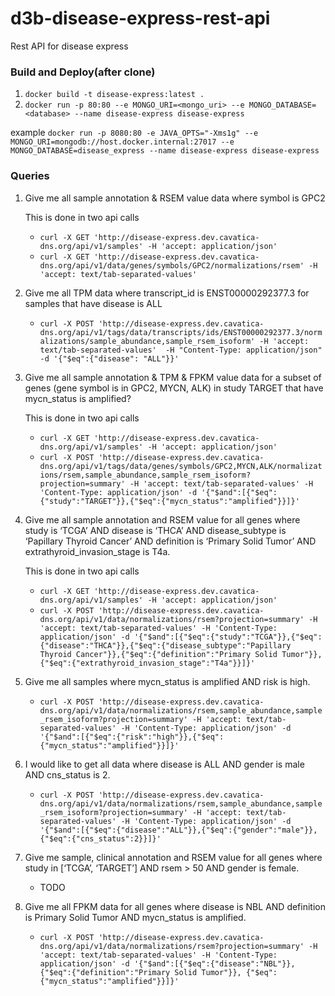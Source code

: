 # d3b-disease-express-rest-api
Rest API for disease express

### Build and Deploy(after clone)

 1. ```docker build -t disease-express:latest .```
 2. ```docker run -p 80:80 --e MONGO_URI=<mongo_uri> --e MONGO_DATABASE=<database> --name disease-express disease-express```

example ```docker run -p 8080:80 -e JAVA_OPTS="-Xms1g" --e MONGO_URI=mongodb://host.docker.internal:27017 --e MONGO_DATABASE=disease_express --name disease-express disease-express```

### Queries
1. Give me all sample annotation & RSEM value data where symbol is GPC2

   This is done in two api calls
   
      * ```curl -X GET 'http://disease-express.dev.cavatica-dns.org/api/v1/samples' -H 'accept: application/json'```
      * ```curl -X GET 'http://disease-express.dev.cavatica-dns.org/api/v1/data/genes/symbols/GPC2/normalizations/rsem' -H  'accept: text/tab-separated-values'```

2. Give me all TPM data where transcript_id is ENST00000292377.3 for samples that have disease is ALL

    * ```curl -X POST 'http://disease-express.dev.cavatica-dns.org/api/v1/tags/data/transcripts/ids/ENST00000292377.3/normalizations/sample_abundance,sample_rsem_isoform' -H 'accept: text/tab-separated-values'  -H "Content-Type: application/json" -d '{"$eq":{"disease": "ALL"}}'```

3. Give me all sample annotation & TPM & FPKM value data for a subset of genes (gene symbol is in GPC2, MYCN, ALK) in study TARGET that have mycn_status is amplified?

    This is done in two api calls
   
      * ```curl -X GET 'http://disease-express.dev.cavatica-dns.org/api/v1/samples' -H 'accept: application/json'```
      * ```curl -X POST 'http://disease-express.dev.cavatica-dns.org/api/v1/tags/data/genes/symbols/GPC2,MYCN,ALK/normalizations/rsem,sample_abundance,sample_rsem_isoform?projection=summary' -H 'accept: text/tab-separated-values' -H 'Content-Type: application/json' -d '{"$and":[{"$eq":{"study":"TARGET"}},{"$eq":{"mycn_status":"amplified"}}]}'```
      
4. Give me all sample annotation and RSEM value for all genes where study is ‘TCGA’ AND disease is ‘THCA’ AND disease_subtype is ‘Papillary Thyroid Cancer’ AND definition is ‘Primary Solid Tumor’ AND extrathyroid_invasion_stage is T4a.
   
   This is done in two api calls
   
      * ```curl -X GET 'http://disease-express.dev.cavatica-dns.org/api/v1/samples' -H 'accept: application/json'```
      * ```curl -X POST 'http://disease-express.dev.cavatica-dns.org/api/v1/data/normalizations/rsem?projection=summary' -H 'accept: text/tab-separated-values' -H 'Content-Type: application/json' -d '{"$and":[{"$eq":{"study":"TCGA"}},{"$eq":{"disease":"THCA"}},{"$eq":{"disease_subtype":"Papillary Thyroid Cancer"}},{"$eq":{"definition":"Primary Solid Tumor"}},{"$eq":{"extrathyroid_invasion_stage":"T4a"}}]}'```

5. Give me all samples where mycn_status is amplified AND risk is high.

    *  ```curl -X POST 'http://disease-express.dev.cavatica-dns.org/api/v1/data/normalizations/rsem,sample_abundance,sample_rsem_isoform?projection=summary' -H 'accept: text/tab-separated-values' -H 'Content-Type: application/json' -d '{"$and":[{"$eq":{"risk":"high"}},{"$eq":{"mycn_status":"amplified"}}]}'```
6. I would like to get all data where disease is ALL AND gender is male AND cns_status is 2.
    
    * ```curl -X POST 'http://disease-express.dev.cavatica-dns.org/api/v1/data/normalizations/rsem,sample_abundance,sample_rsem_isoform?projection=summary' -H 'accept: text/tab-separated-values' -H 'Content-Type: application/json' -d '{"$and":[{"$eq":{"disease":"ALL"}},{"$eq":{"gender":"male"}}, {"$eq":{"cns_status":2}}]}'```

7. Give me sample, clinical annotation and RSEM value for all genes where study in [‘TCGA’, ‘TARGET’] AND rsem  > 50 AND gender is female.
  
    *  TODO
    
8. Give me all FPKM data for all genes where disease is NBL AND definition is Primary Solid Tumor AND mycn_status is amplified.

    * ```curl -X POST 'http://disease-express.dev.cavatica-dns.org/api/v1/data/normalizations/rsem?projection=summary' -H 'accept: text/tab-separated-values' -H 'Content-Type: application/json' -d '{"$and":[{"$eq":{"disease":"NBL"}},{"$eq":{"definition":"Primary Solid Tumor"}}, {"$eq":{"mycn_status":"amplified"}}]}'```
